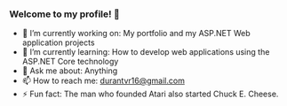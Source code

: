 ### Welcome to my profile! 👋

- 🔭 I’m currently working on: My portfolio and my ASP.NET Web application projects
- 🌱 I’m currently learning: How to develop web applications using the ASP.NET Core technology
- 💬 Ask me about: Anything
- 📫 How to reach me: durantvr16@gmail.com
- ⚡ Fun fact: The man who founded Atari also started Chuck E. Cheese.
